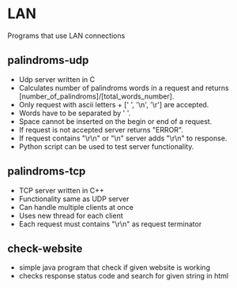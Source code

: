 # LAN
Programs that use LAN connections

## palindroms-udp

- Udp server written in C
- Calculates number of palindroms words in a request and returns [number_of_palindroms]/[total_words_number].
- Only request with ascii letters + [' ', '\n', '\r'] are accepted.
- Words have to be separated by ' '.
- Space cannot be inserted on the begin or end of a request.
- If request is not accepted server returns "ERROR".
- If request contains "\r\n" or "\n" server adds "\r\n" to response.
- Python script can be used to test server functionality.


## palindroms-tcp

- TCP server written in C++
- Functionality same as UDP server
- Can handle multiple clients at once
- Uses new thread for each client
- Each request must contains "\r\n" as request terminator

## check-website

- simple java program that check if given website is working
- checks response status code and search for given string in html
